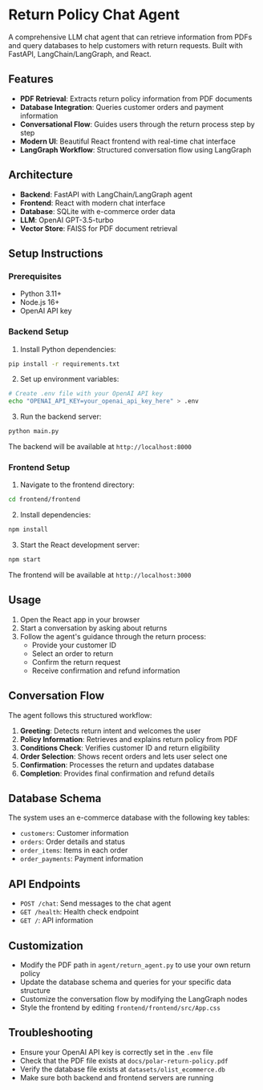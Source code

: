 # Return Policy Chat Agent

A comprehensive LLM chat agent that can retrieve information from PDFs and query databases to help customers with return requests. Built with FastAPI, LangChain/LangGraph, and React.

## Features

- **PDF Retrieval**: Extracts return policy information from PDF documents
- **Database Integration**: Queries customer orders and payment information
- **Conversational Flow**: Guides users through the return process step by step
- **Modern UI**: Beautiful React frontend with real-time chat interface
- **LangGraph Workflow**: Structured conversation flow using LangGraph

## Architecture

- **Backend**: FastAPI with LangChain/LangGraph agent
- **Frontend**: React with modern chat interface
- **Database**: SQLite with e-commerce order data
- **LLM**: OpenAI GPT-3.5-turbo
- **Vector Store**: FAISS for PDF document retrieval

## Setup Instructions

### Prerequisites

- Python 3.11+
- Node.js 16+
- OpenAI API key

### Backend Setup

1. Install Python dependencies:
```bash
pip install -r requirements.txt
```

2. Set up environment variables:
```bash
# Create .env file with your OpenAI API key
echo "OPENAI_API_KEY=your_openai_api_key_here" > .env
```

3. Run the backend server:
```bash
python main.py
```

The backend will be available at `http://localhost:8000`

### Frontend Setup

1. Navigate to the frontend directory:
```bash
cd frontend/frontend
```

2. Install dependencies:
```bash
npm install
```

3. Start the React development server:
```bash
npm start
```

The frontend will be available at `http://localhost:3000`

## Usage

1. Open the React app in your browser
2. Start a conversation by asking about returns
3. Follow the agent's guidance through the return process:
   - Provide your customer ID
   - Select an order to return
   - Confirm the return request
   - Receive confirmation and refund information

## Conversation Flow

The agent follows this structured workflow:

1. **Greeting**: Detects return intent and welcomes the user
2. **Policy Information**: Retrieves and explains return policy from PDF
3. **Conditions Check**: Verifies customer ID and return eligibility
4. **Order Selection**: Shows recent orders and lets user select one
5. **Confirmation**: Processes the return and updates database
6. **Completion**: Provides final confirmation and refund details

## Database Schema

The system uses an e-commerce database with the following key tables:

- `customers`: Customer information
- `orders`: Order details and status
- `order_items`: Items in each order
- `order_payments`: Payment information

## API Endpoints

- `POST /chat`: Send messages to the chat agent
- `GET /health`: Health check endpoint
- `GET /`: API information

## Customization

- Modify the PDF path in `agent/return_agent.py` to use your own return policy
- Update the database schema and queries for your specific data structure
- Customize the conversation flow by modifying the LangGraph nodes
- Style the frontend by editing `frontend/frontend/src/App.css`

## Troubleshooting

- Ensure your OpenAI API key is correctly set in the `.env` file
- Check that the PDF file exists at `docs/polar-return-policy.pdf`
- Verify the database file exists at `datasets/olist_ecommerce.db`
- Make sure both backend and frontend servers are running
